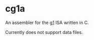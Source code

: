 # cg1a

An assembler for the [g1](https://github.com/7Limes/g1) ISA written in C.

Currently does not support data files.
